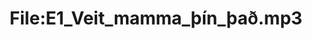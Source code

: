 ---
title: File:E1_Veit_mamma_þín_það.mp3
recording of: Veit mamma þín það?
reading speed: slow
speaker: E
license: CC0
---